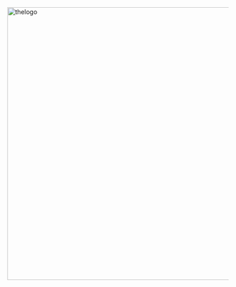 <img width="621" height="622" alt="thelogo" src="https://github.com/user-attachments/assets/5817c937-a3fd-4795-a3b2-8d6b438bebcc" />
